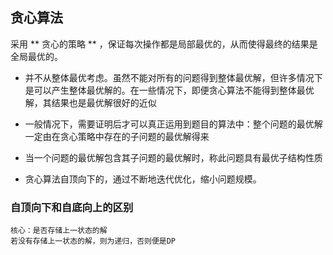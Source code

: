 ## 贪心算法
采用 ** 贪心的策略 ** ，保证每次操作都是局部最优的，从而使得最终的结果是全局最优的。

- 并不从整体最优考虑。虽然不能对所有的问题得到整体最优解，但许多情况下是可以产生整体最优解的。在一些情况下，即便贪心算法不能得到整体最优解，其结果也是最优解很好的近似

- 一般情况下，需要证明后才可以真正运用到题目的算法中：整个问题的最优解一定由在贪心策略中存在的子问题的最优解得来

- 当一个问题的最优解包含其子问题的最优解时，称此问题具有最优子结构性质

- 贪心算法自顶向下的，通过不断地迭代优化，缩小问题规模。

### 自顶向下和自底向上的区别

	核心：是否存储上一状态的解
	若没有存储上一状态的解，则为递归，否则便是DP